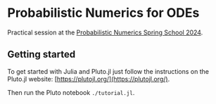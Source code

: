 # Probabilistic Numerics for ODEs
Practical session at the [Probabilistic Numerics Spring School 2024](https://probnumschool.org).


## Getting started

To get started with Julia and Pluto.jl just follow the instructions on the Pluto.jl website: 
[https://plutojl.org/](https://plutojl.org/).

Then run the Pluto notebook `./tutorial.jl`.
